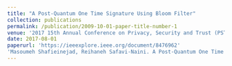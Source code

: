 ```yaml
---
title: "A Post-Quantum One Time Signature Using Bloom Filter"
collection: publications
permalink: /publication/2009-10-01-paper-title-number-1
venue: '2017 15th Annual Conference on Privacy, Security and Trust (PST), PST 2017: 397-399'
date: 2017-08-01
paperurl: 'https://ieeexplore.ieee.org/document/8476962'
'Masoumeh Shafieinejad, Reihaneh Safavi-Naini. A Post-Quantum One Time Signature Using Bloom Filter, 15th Annual Conference on Privacy, Security and Trust (PST) 2017: 397-399'
---
```



